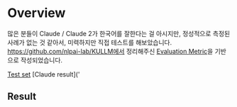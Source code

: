 # Overview
많은 분들이 Claude / Claude 2가 한국어를 잘한다는 걸 아시지만, 정성적으로 측정된 사례가 없는 것 같아서, 미력하지만 직접 테스트를 해보았습니다.
https://github.com/nlpai-lab/KULLM에서 정리해주신 [Evaluation Metric](https://github.com/nlpai-lab/KULLM#evaluation)을 기반으로 작성되었습니다.

[Test set]('https://github.com/nlpai-lab/KULLM/blob/master/data/user_oriented_instructions_eval.jsonl')
[Claude result]('

## Result
